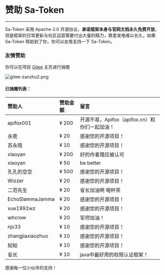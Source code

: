 # 赞助 Sa-Token

--- 

Sa-Token 采用 Apache-2.0 开源协议，**承诺框架本身与官网文档永久免费开放**，
但是框架的日常更新与社区运营需要付出大量的精力，靠爱发电难以长久，如果 Sa-Token 帮助到了你，你可以友情支持一下 Sa-Token。


### 友情赞助

你可以在项目 [Gitee](https://gitee.com/dromara/sa-token) 主页进行捐赠

![gitee-zanzhu2.png](https://oss.dev33.cn/sa-token/doc/gitee-zanzhu2.png)


#### 已捐赠列表：

<p class="zanzhu-pre"></p>

| 赞助人				| 赞助金额		| 留言										|
| :--------			| :--------		| :--------									|
| apifox001			| ¥ 200			| 开源不易，Apifox（apifox.cn）和你们一起加油！	|
| 永夜				| ¥ 20			| 感谢您的开源项目！							|
| 苏永晓				| ¥ 10			| 感谢您的开源项目！							|
| xiaoyan			| ¥ 200			| 好的作者理应被认可							|
| xiaoyan			| ¥ 50			| be better									|
| 孔孔的空空			| ¥ 500			| 感谢您的开源项目！							|
| Wizzer			| ¥ 20			| 感谢您的开源项目！							|
| 二范先生			| ¥ 20			| 省长加油啊 喝杯茶							|
| EchoSlammaJamma	| ¥ 20			| 感谢您的开源项目！							|
| xue1992wz			| ¥ 20			| 感谢您的开源项目！							|
| whcrow			| ¥ 20			| 军师加油！									|
| njx33				| ¥ 10			| 感谢您的开源项目！							|
| zhangjiaxiaozhuo	| ¥ 10			| 感谢您的开源项目！							|
| 知知				| ¥ 10			| 感谢您的开源项目！							|
| 省长				| ¥ 10			| java中最好用的权限认证框架！					|

感谢每一位小伙伴的支持！





